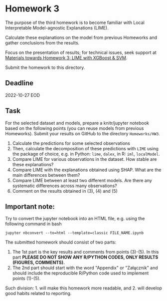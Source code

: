 # Homework 3

The purpose of the third homework is to become familiar with Local Interpretable Model-agnostic Explanations (LIME). 

Calculate these explanations on the model from previous Homeworks and gather conclusions from the results.

Focus on the presentation of results; for technical issues, seek support at [Materials towards Homework 3: LIME with XGBoost & SVM](https://github.com/mim-uw/eXplainableMachineLearning-2023/blob/main/Materials/hw3_lime_with_xgboost_on_titanic.html).

Submit the homework to this directory.

## Deadline 

2022-10-27 EOD

## Task

For the selected dataset and models, prepare a knitr/jupyter notebook based on the following points (you can reuse models from previous Homeworks).
Submit your results on GitHub to the directory `Homeworks/HW3`.

1. Calculate the predictions for some selected observations
2. Then, calculate the decomposition of these predictions with `LIME` using the package of choice, e.g. in Python: `lime`, `dalex`, in R: `iml`, `localModel`.
3. Compare LIME for various observations in the dataset. How stable are these explanations? 
4. Compare LIME with the explanations obtained using SHAP. What are the main differences between them?
5. Compare LIME between at least two different models. Are there any systematic differences across many observations?
6. Comment on the results obtained in (3), (4) and (5)


## **Important note:**

Try to convert the jupyter notebook into an HTML file, e.g. using the following command in bash

```
jupyter nbconvert --to=html --template=classic FILE_NAME.ipynb
```

The submitted homework should consist of two parts:

1. The 1st part is the key results and comments from points (3)-(5). In this part **PLEASE DO NOT SHOW ANY R/PYTHON CODES, ONLY RESULTS (FIGURES, COMMENTS).**
2. The 2nd part should start with the word "Appendix" or "Załącznik" and should include the reproducible R/Python code used to implement points (1)-(5).

Such division: 1. will make this homework more readable, and 2. will develop good habits related to reporting.

